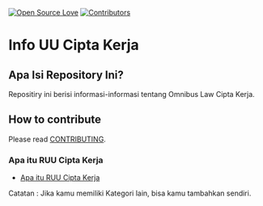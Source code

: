 [![Open Source Love](https://badges.frapsoft.com/os/v1/open-source.png?v=103)](https://github.com/riyhs/Info-UU-Cipta-Kerja)
[![Contributors](https://img.shields.io/github/contributors/riyhs/Info-UU-Cipta-Kerja)](https://github.com/riyhs/Info-UU-Cipta-Kerja/graphs/contributors)

# Info UU Cipta Kerja

## Apa Isi Repository Ini?

Repositiry ini berisi informasi-informasi tentang Omnibus Law Cipta Kerja.

## How to contribute

Please read [CONTRIBUTING](/CONTRIBUTING.md).

### Apa itu RUU Cipta Kerja

- [Apa itu RUU Cipta Kerja](https://money.kompas.com/read/2020/10/05/063213126/jadi-kontroversi-apa-itu-ruu-cipta-kerja?page=all)

Catatan : Jika kamu memiliki Kategori lain, bisa kamu tambahkan sendiri.
